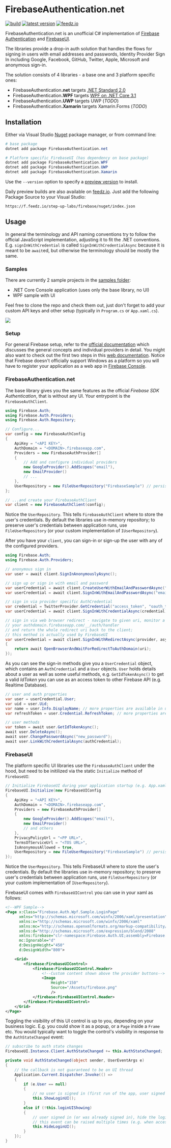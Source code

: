 # FirebaseAuthentication.net
[![build](https://github.com/step-up-labs/firebase-authentication-dotnet/workflows/build/badge.svg)](https://github.com/step-up-labs/firebase-authentication-dotnet/actions)
[![latest version](https://img.shields.io/nuget/v/FirebaseAuthentication.net)](https://www.nuget.org/packages/FirebaseAuthentication.net)
[![feedz.io](https://img.shields.io/badge/endpoint.svg?url=https%3A%2F%2Ff.feedz.io%2Fstep-up-labs%2Ffirebase%2Fshield%2FFirebaseAuthentication.net%2Flatest)](https://f.feedz.io/step-up-labs/firebase/packages/FirebaseAuthentication.net/latest/download)

FirebaseAuthentication.net is an unofficial C# implementation of [Firebase Authentication](https://firebase.google.com/docs/auth)
and [FirebaseUI](https://firebase.google.com/docs/auth). 

The libraries provide a drop-in auth solution that handles the flows for signing in users with email addresses and passwords, Identity Provider Sign In including Google, Facebook, GitHub, Twitter, Apple, Microsoft and anonymous sign-in.

The solution consists of 4 libraries - a base one and 3 platform specific ones:
* FirebaseAuthentication<strong>.net</strong> targets [.NET Standard 2.0](https://github.com/dotnet/standard/blob/master/docs/versions.md)
* FirebaseAuthentication<strong>.WPF</strong> targets [WPF on .NET Core 3.1](https://github.com/dotnet/wpf)
* FirebaseAuthentication<strong>.UWP</strong> targets UWP (*TODO*)
* FirebaseAuthentication<strong>.Xamarin</strong> targets Xamarin.Forms (*TODO*)

## Installation

Either via Visual Studio [Nuget](https://www.nuget.org/packages/FirebaseAuthentication.net) package manager, or from command line:

```powershell
# base package
dotnet add package FirebaseAuthentication.net

# Platform specific FirebaseUI (has dependency on base package)
dotnet add package FirebaseAuthentication.WPF
dotnet add package FirebaseAuthentication.UWP
dotnet add package FirebaseAuthentication.Xamarin
```

Use the `--version` option to specify a [preview version](https://www.nuget.org/packages/FirebaseAuthentication.net/absoluteLatest) to install.

Daily preview builds are also available on [feedz.io](https://feedz.io). Just add the following Package Source to your Visual Studio:

```
https://f.feedz.io/step-up-labs/firebase/nuget/index.json
```

## Usage

In general the terminology and API naming conventions try to follow the official JavaScript implementation, adjusting it to fit the .NET conventions. 
E.g. `signInWithCredential` is called `SignInWithCredentialAsync` because it is meant to be `await`ed, but otherwise the terminology should be mostly the same.


### Samples
There are currently 2 sample projects in the [samples folder](/samples/):

* .NET Core Console application (uses only the base library, no UI)
* WPF sample with UI

Feel free to clone the repo and check them out, just don't forget to add your custom API keys and other setup (typically in `Program.cs` or `App.xaml.cs`).

![](art/SampleWPF.png)

### Setup

For general Firebase setup, refer to the [official documentation](https://firebase.google.com/docs/auth) which discusses the general concepts and individual providers in detail. 
You might also want to check out the first two steps in this [web documentation](https://firebase.google.com/docs/web/setup). 
Notice that Firebase doesn't officially support Windows as a platform so you will have to register your application as a web app in [Firebase Console](https://console.firebase.google.com/).

### FirebaseAuthentication.net

The base library gives you the same features as the official *Firebase SDK Authentication*, that is without any UI. Your entrypoint is the `FirebaseAuthClient`.

```csharp
using Firebase.Auth;
using Firebase.Auth.Providers;
using Firebase.Auth.Repository;

// Configure...
var config = new FirebaseAuthConfig
{
    ApiKey = "<API KEY>",
    AuthDomain = "<DOMAIN>.firebaseapp.com",
    Providers = new FirebaseAuthProvider[]
    {
        // Add and configure individual providers
        new GoogleProvider().AddScopes("email"),
        new EmailProvider()
        // ...
    },
    UserRepository = new FileUserRepository("FirebaseSample") // persist data into %AppData%\FirebaseSample
};

// ...and create your FirebaseAuthClient
var client = new FirebaseAuthClient(config);
```

Notice the `UserRepository`. This tells `FirebaseAuthClient` where to store the user's credentials. 
By default the libraries use in-memory repository; to preserve user's credentials between application runs, use `FileUserRepository` (or your custom implementation of `IUserRepository`).

After you have your `client`, you can sign-in or sign-up the user with any of the configured providers.

```csharp
using Firebase.Auth;
using Firebase.Auth.Providers;

// anonymous sign in
var user = await client.SignInAnonymouslyAsync();

// sign up or sign in with email and password
var userCredential = await client.CreateUserWithEmailAndPasswordAsync("email", "pwd", "Display Name");
var userCredential = await client.SignInWithEmailAndPasswordAsync("email", "pwd");

// sign in via provider specific AuthCredential
var credential = TwitterProvider.GetCredential("access_token", "oauth_token_secret");
var userCredential = await client.SignInWithCredentialAsync(credential);

// sign in via web browser redirect - navigate to given uri, monitor a redirect to 
// your authdomain.firebaseapp.com/__/auth/handler
// and return the whole redirect uri back to the client;
// this method is actually used by FirebaseUI
var userCredential = await client.SignInWithRedirectAsync(provider, async uri =>
{    
    return await OpenBrowserAndWaitForRedirectToAuthDomain(uri);
});
```

As you can see the sign-in methods give you a `UserCredential` object, which contains an `AuthCredential` and a `User` objects.
`User` holds details about a user as well as some useful methods, e.g. `GetIdTokenAsync()` to get a valid *IdToken* you can use as an access token to other Firebase API (e.g. Realtime Database).

```csharp
// user and auth properties
var user = userCredential.User;
var uid = user.Uid;
var name = user.Info.DisplayName; // more properties are available in user.Info
var refreshToken = user.Credential.RefreshToken; // more properties are available in user.Credential

// user methods
var token = await user.GetIdTokenAsync();
await user.DeleteAsync();
await user.ChangePasswordAsync("new_password");
await user.LinkWithCredentialAsync(authCredential);
```

### FirebaseUI

The platform specific UI libraries use the `FirebaseAuthClient` under the hood, but need to be initilized via the static `Initialize` method of `FirebaseUI`:

```csharp
// Initialize FirebaseUI during your application startup (e.g. App.xaml.cs)
FirebaseUI.Initialize(new FirebaseUIConfig
{
    ApiKey = "<API KEY>",
    AuthDomain = "<DOMAIN>.firebaseapp.com",
    Providers = new FirebaseAuthProvider[]
    {
        new GoogleProvider().AddScopes("email"),
        new EmailProvider()
        // and others
    },
    PrivacyPolicyUrl = "<PP URL>",
    TermsOfServiceUrl = "<TOS URL>",
    IsAnonymousAllowed = true,
    UserRepository = new FileUserRepository("FirebaseSample") // persist data into %AppData%\FirebaseSample
});
```

Notice the `UserRepository`. This tells FirebaseUI where to store the user's credentials. 
By default the libraries use in-memory repository; to preserve user's credentials between application runs, use `FileUserRepository` (or your custom implementation of `IUserRepository`).

FirebaseUI comes with `FirebaseUIControl` you can use in your xaml as follows:

```xml
<!--WPF Sample-->
<Page x:Class="Firebase.Auth.Wpf.Sample.LoginPage"
      xmlns="http://schemas.microsoft.com/winfx/2006/xaml/presentation"
      xmlns:x="http://schemas.microsoft.com/winfx/2006/xaml"
      xmlns:mc="http://schemas.openxmlformats.org/markup-compatibility/2006" 
      xmlns:d="http://schemas.microsoft.com/expression/blend/2008" 
      xmlns:firebase="clr-namespace:Firebase.Auth.UI;assembly=Firebase.Auth.UI.WPF"
      mc:Ignorable="d" 
      d:DesignHeight="450" 
      d:DesignWidth="800">

    <Grid>
        <firebase:FirebaseUIControl>
            <firebase:FirebaseUIControl.Header>
                <!--Custom content shown above the provider buttons-->
                <Image 
                    Height="150"
                    Source="/Assets/firebase.png"
                    />
            </firebase:FirebaseUIControl.Header>
        </firebase:FirebaseUIControl>
    </Grid>
</Page>
```

Toggling the visibility of this UI control is up to you, depending on your business logic. 
E.g. you could show it as a popup, or a `Page` inside a `Frame` etc. 
You would typically want to toggle the control's visibility in response to the `AuthStateChanged` event:

```csharp
// subscribe to auth state changes
FirebaseUI.Instance.Client.AuthStateChanged += this.AuthStateChanged;

private void AuthStateChanged(object sender, UserEventArgs e)
{
    // the callback is not guaranteed to be on UI thread
    Application.Current.Dispatcher.Invoke(() =>
    {
        if (e.User == null)
        {
            // no user is signed in (first run of the app, user signed out..), show login UI 
            this.ShowLoginUI();
        }
        else if (!this.loginUIShowing)
        {
            // user signed in (or was already signed in), hide the login UI
            // this event can be raised multiple times (e.g. when access token gets refreshed), you need to be ready for that
            this.HideLoginUI();
        }
    });
}
```